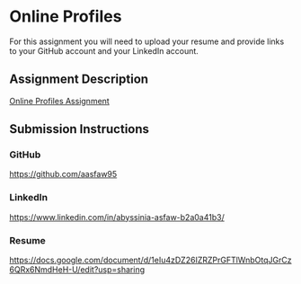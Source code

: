 # Online Profiles
For this assignment you will need to upload your resume and provide links to your GitHub account and your LinkedIn account.

## Assignment Description
[Online Profiles Assignment](https://education.launchcode.org/liftoff/modules/assignments/online-profiles)

## Submission Instructions
 
### GitHub
https://github.com/aasfaw95
 
### LinkedIn
https://www.linkedin.com/in/abyssinia-asfaw-b2a0a41b3/

### Resume
https://docs.google.com/document/d/1eIu4zDZ26IZRZPrGFTlWnbOtqJGrCz6QRx6NmdHeH-U/edit?usp=sharing


